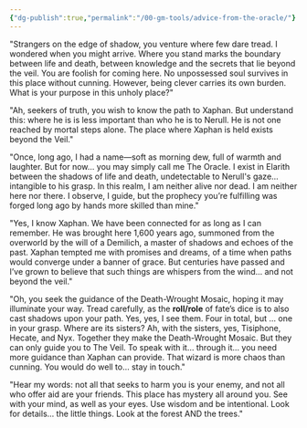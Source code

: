 ```yaml
---
{"dg-publish":true,"permalink":"/00-gm-tools/advice-from-the-oracle/"}
---
```


"Strangers on the edge of shadow, you venture where few dare tread. I wondered when you might arrive. Where you stand marks the boundary between life and death, between knowledge and the secrets that lie beyond the veil. You are foolish for coming here. No unpossessed soul survives in this place without cunning. However, being clever carries its own burden. What is your purpose in this unholy place?"

"Ah, seekers of truth, you wish to know the path to Xaphan. But understand this: where he is is less important than who he is to Nerull. He is not one reached by mortal steps alone. The place where Xaphan is held exists beyond the Veil."

"Once, long ago, I had a name—soft as morning dew, full of warmth and laughter. But for now… you may simply call me The Oracle. I exist in Elarith between the shadows of life and death, undetectable to Nerull's gaze… intangible to his grasp. In this realm, I am neither alive nor dead. I am neither here nor there. I observe, I guide, but the prophecy you’re fulfilling was forged long ago by hands more skilled than mine."


"Yes, I know Xaphan. We have been connected for as long as I can remember. He was brought here 1,600 years ago, summoned from the overworld by the will of a Demilich, a master of shadows and echoes of the past. Xaphan tempted me with promises and dreams, of a time when paths would converge under a banner of grace. But centuries have passed and I’ve grown to believe that such things are whispers from the wind… and not beyond the veil."

"Oh, you seek the guidance of the Death-Wrought Mosaic, hoping it may illuminate your way. Tread carefully, as the **roll/role** of fate’s dice is to also cast shadows upon your path. Yes, yes, I see them. Four in total, but … one in your grasp. Where are its sisters? Ah, with the sisters, yes, Tisiphone, Hecate, and Nyx. Together they make the Death-Wrought Mosaic. But they can only guide you to The Veil. To speak with it… through it… you need more guidance than Xaphan can provide. That wizard is more chaos than cunning. You would do well to… stay in touch."

"Hear my words: not all that seeks to harm you is your enemy, and not all who offer aid are your friends. This place has mystery all around you. See with your mind, as well as your eyes. Use wisdom and be intentional. Look for details… the little things. Look at the forest AND the trees."

